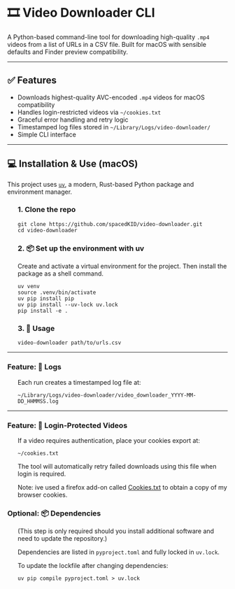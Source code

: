 # 🎞️ Video Downloader CLI

A Python-based command-line tool for downloading high-quality `.mp4` videos from a list of URLs in a CSV file. Built for macOS with sensible defaults and Finder preview compatibility.

---

## ✅ Features

- Downloads highest-quality AVC-encoded `.mp4` videos for macOS compatibility
- Handles login-restricted videos via `~/cookies.txt`
- Graceful error handling and retry logic
- Timestamped log files stored in `~/Library/Logs/video-downloader/`
- Simple CLI interface

---

## 💻 Installation & Use (macOS)

This project uses [`uv`](https://github.com/astral-sh/uv), a modern, Rust-based Python package and environment manager.

<ul>

### 1. Clone the repo

```
git clone https://github.com/spacedKID/video-downloader.git
cd video-downloader
```

### 2. 📦 Set up the environment with uv
Create and activate a virtual environment for the project. Then install the package as a shell command.

```
uv venv
source .venv/bin/activate
uv pip install pip
uv pip install --uv-lock uv.lock
pip install -e .
```

### 3. 🚀 Usage
`video-downloader path/to/urls.csv`

</ul>

---

### Feature: 📁 Logs
<ul>
Each run creates a timestamped log file at:

`~/Library/Logs/video-downloader/video_downloader_YYYY-MM-DD_HHMMSS.log`
</ul>

---

### Feature: 🔐 Login-Protected Videos

<ul>
If a video requires authentication, place your cookies export at:

`~/cookies.txt`

The tool will automatically retry failed downloads using this file when login is required.

Note: ive used a firefox add-on called [Cookies.txt](https://github.com/hrdl-github/cookies-txt) to obtain a copy of my browser cookies.
</ul>

### Optional: 📦 Dependencies
<ul>
(This step is only required should you install additional software and need to update the repository.)

Dependencies are listed in `pyproject.toml` and fully locked in `uv.lock`.

To update the lockfile after changing dependencies:

`uv pip compile pyproject.toml > uv.lock`
</ul>